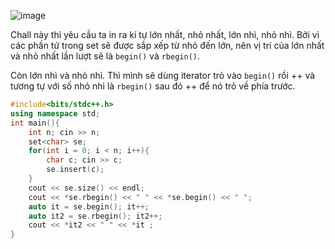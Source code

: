 ![image](https://github.com/Llam-a/Practice_Cpp/assets/115911041/541f4a36-2a81-4e55-931f-ae82c9a14abb)

Chall này thì yêu cầu ta in ra kí tự lớn nhất, nhỏ nhất, lớn nhì, nhỏ nhì. Bởi vì các phần tử trong set sẽ được sắp xếp từ nhỏ đến lớn, nên vị trí của lớn nhất và nhỏ nhất lần lượt sẽ là `begin()` và `rbegin()`. 

Còn lớn nhì và nhỏ nhì. Thì mình sẽ dùng iterator trỏ vào `begin()` rồi ++ và tương tự với số nhỏ nhì là `rbegin()` sau đó ++ để nó trỏ về phía trước.

```cpp
#include<bits/stdc++.h>
using namespace std;
int main(){
    int n; cin >> n;
    set<char> se;
    for(int i = 0; i < n; i++){
        char c; cin >> c;
        se.insert(c);
    }
    cout << se.size() << endl;
    cout << *se.rbegin() << " " << *se.begin() << " ";
    auto it = se.begin(); it++;
    auto it2 = se.rbegin(); it2++;
    cout << *it2 << " " << *it ;
}
```
